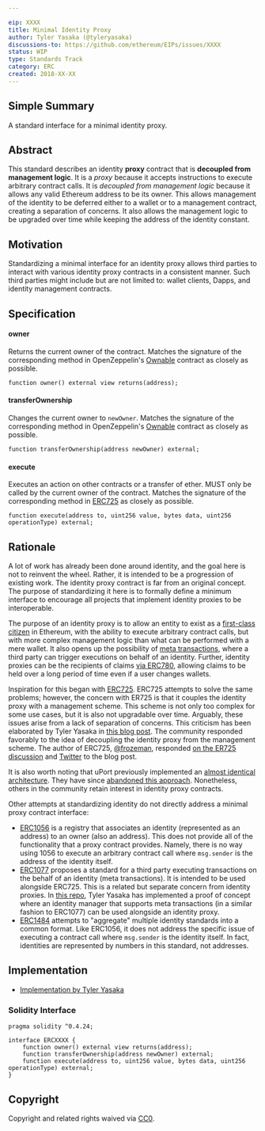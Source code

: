 ```yaml
---

eip: XXXX
title: Minimal Identity Proxy
author: Tyler Yasaka (@tyleryasaka)
discussions-to: https://github.com/ethereum/EIPs/issues/XXXX
status: WIP
type: Standards Track
category: ERC
created: 2018-XX-XX
---
```


## Simple Summary
A standard interface for a minimal identity proxy.

## Abstract

This standard describes an identity **proxy** contract that is **decoupled from management logic**. It is a *proxy* because it accepts instructions to execute arbitrary contract calls. It is *decoupled from management logic* because it allows any valid Ethereum address to be its owner. This allows management of the identity to be deferred either to a wallet or to a management contract, creating a separation of concerns. It also allows the management logic to be upgraded over time while keeping the address of the identity constant.

## Motivation

Standardizing a minimal interface for an identity proxy allows third parties to interact with various identity proxy contracts in a consistent manner. Such third parties might include but are not limited to: wallet clients, Dapps, and identity management contracts.

## Specification

#### owner

Returns the current owner of the contract. Matches the signature of the corresponding method in OpenZeppelin's [Ownable](https://github.com/OpenZeppelin/openzeppelin-solidity/blob/master/contracts/ownership/Ownable.sol) contract as closely as possible.

```
function owner() external view returns(address);
```

#### transferOwnership

Changes the current owner to `newOwner`. Matches the signature of the corresponding method in OpenZeppelin's [Ownable](https://github.com/OpenZeppelin/openzeppelin-solidity/blob/master/contracts/ownership/Ownable.sol) contract as closely as possible.

```
function transferOwnership(address newOwner) external;
```

#### execute

Executes an action on other contracts or a transfer of ether. MUST only be called by the current owner of the contract. Matches the signature of the corresponding method in [ERC725](https://github.com/ethereum/EIPs/issues/725) as closely as possible.

```
function execute(address to, uint256 value, bytes data, uint256 operationType) external;
```

## Rationale
A lot of work has already been done around identity, and the goal here is not to reinvent the wheel. Rather, it is intended to be a progression of existing work. The identity proxy contract is far from an original concept. The purpose of standardizing it here is to formally define a minimum interface to encourage all projects that implement identity proxies to be interoperable.

The purpose of an identity proxy is to allow an entity to exist as a [first-class citizen](https://medium.com/@tyleryasaka/the-3-essentials-of-identity-in-ethereum-51fba7e1dd32) in Ethereum, with the ability to execute arbitrary contract calls, but with more complex management logic than what can be performed with a mere wallet. It also opens up the possibility of [meta transactions](https://medium.com/@austin_48503/ethereum-meta-transactions-90ccf0859e84), where a third party can trigger executions on behalf of an identity. Further, identity proxies can be the recipients of claims [via ERC780](https://github.com/ethereum/EIPs/issues/780), allowing claims to be held over a long period of time even if a user changes wallets.

Inspiration for this began with [ERC725](https://github.com/ethereum/EIPs/issues/725). ERC725 attempts to solve the same problems; however, the concern with ER725 is that it couples the identity proxy with a management scheme. This scheme is not only too complex for some use cases, but it is also not upgradable over time. Arguably, these issues arise from a lack of separation of concerns. This criticism has been elaborated by Tyler Yasaka in [this blog post](https://medium.com/@tyleryasaka/erc725-proposed-changes-ea2dc221136e). The community responded favorably to the idea of decoupling the identity proxy from the management scheme. The author of ERC725, [@frozeman](https://github.com/frozeman?tab=overview&from=2018-09-01&to=2018-09-30), responded [on the ER725 discussion](https://github.com/ethereum/EIPs/issues/725#issuecomment-431615263) and [Twitter](https://twitter.com/feindura/status/1053740219357380609) to the blog post.

It is also worth noting that uPort previously implemented an [almost identical architecture](https://github.com/uport-project/uport-identity/blob/develop/contracts/Proxy.sol). They have since [abandoned this approach](https://medium.com/uport/next-generation-uport-identity-app-released-59bbc32a83a0). Nonetheless, others in the community retain interest in identity proxy contracts.

Other attempts at standardizing identity do not directly address a minimal proxy contract interface:
- [ERC1056](https://github.com/ethereum/EIPs/issues/1056) is a registry that associates an identity (represented as an address) to an owner (also an address). This does not provide all of the functionality that a proxy contract provides. Namely, there is no way using 1056 to execute an arbitrary contract call where `msg.sender` is the address of the identity itself.
- [ERC1077](https://github.com/ethereum/EIPs/blob/master/EIPS/eip-1077.md) proposes a standard for a third party executing transactions on the behalf of an identity (meta transactions). It is intended to be used alongside ERC725. This is a related but separate concern from identity proxies. In [this repo](https://github.com/tyleryasaka/identity-proposals), Tyler Yasaka has implemented a proof of concept where an identity manager that supports meta transactions (in a similar fashion to ERC1077) can be used alongside an identity proxy.
- [ERC1484](https://github.com/ethereum/EIPs/issues/1495) attempts to "aggregate" multiple identity standards into a common format. Like ERC1056, it does not address the specific issue of executing a contract call where `msg.sender` is the identity itself. In fact, identities are represented by numbers in this standard, not addresses.


## Implementation

- [Implementation by Tyler Yasaka](https://github.com/tyleryasaka/identity-proposals)


### Solidity Interface
```
pragma solidity ^0.4.24;

interface ERCXXXX {
    function owner() external view returns(address);
    function transferOwnership(address newOwner) external;
    function execute(address to, uint256 value, bytes data, uint256 operationType) external;
}
```

## Copyright
Copyright and related rights waived via [CC0](https://creativecommons.org/publicdomain/zero/1.0/).

